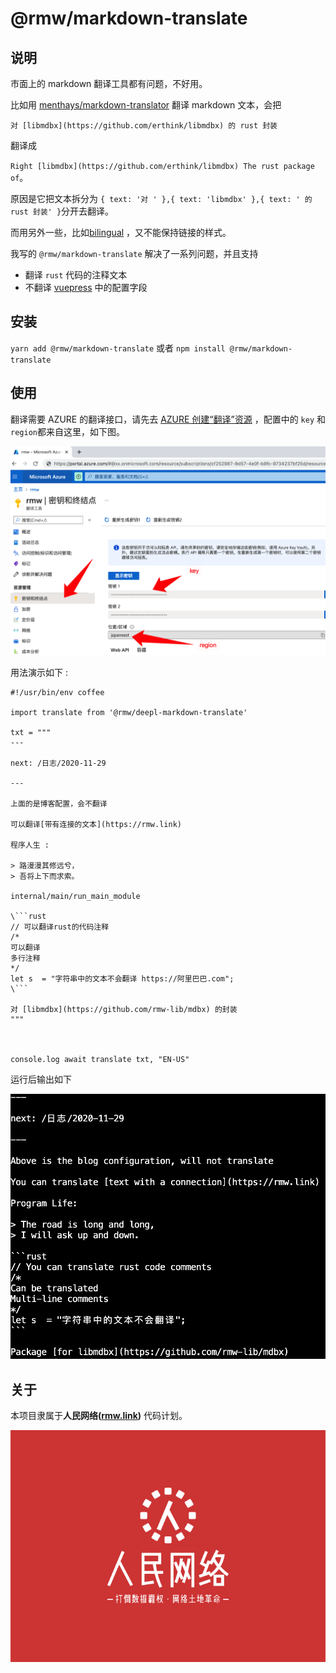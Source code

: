 <!-- 本文件由 ./readme.make.md 自动生成，请不要直接修改此文件 -->

# @rmw/markdown-translate

## 说明

市面上的 markdown 翻译工具都有问题，不好用。

比如用 [menthays/markdown-translator](https://github.com/menthays/markdown-translator) 翻译 markdown 文本，会把

`对 [libmdbx](https://github.com/erthink/libmdbx) 的 rust 封装`

翻译成

`Right [libmdbx](https://github.com/erthink/libmdbx) The rust package of`。

原因是它把文本拆分为 ```{ text: '对 ' },{ text: 'libmdbx' },{ text: ' 的 rust 封装' }```分开去翻译。

而用另外一些，比如[bilingual](https://github.com/zjp-CN/bilingual/issues/22) ，又不能保持链接的样式。

我写的 `@rmw/markdown-translate` 解决了一系列问题，并且支持

* 翻译 `rust` 代码的注释文本
* 不翻译 [vuepress](https://v2.vuepress.vuejs.org/zh/reference/default-theme/frontmatter.html#prev) 中的配置字段

##  安装

`yarn add @rmw/markdown-translate` 或者 `npm install @rmw/markdown-translate`

## 使用

翻译需要 AZURE 的翻译接口，请先去 [AZURE 创建“翻译”资源](https://docs.microsoft.com/zh-cn/azure/cognitive-services/translator/translator-how-to-signup) ，配置中的 `key` 和 `region`都来自这里，如下图。

![](https://raw.githubusercontent.com/gcxfd/img/gh-pages/oGNsXv.png)

用法演示如下 :

```
#!/usr/bin/env coffee

import translate from '@rmw/deepl-markdown-translate'

txt = """
---

next: /日志/2020-11-29

---

上面的是博客配置，会不翻译

可以翻译[带有连接的文本](https://rmw.link)

程序人生 :

> 路漫漫其修远兮，
> 吾将上下而求索。

internal/main/run_main_module

\```rust
// 可以翻译rust的代码注释
/*
可以翻译
多行注释
*/
let s  = "字符串中的文本不会翻译 https://阿里巴巴.com";
\```

对 [libmdbx](https://github.com/rmw-lib/mdbx) 的封装
"""



console.log await translate txt, "EN-US"
```

运行后输出如下

![](https://raw.githubusercontent.com/gcxfd/img/gh-pages/CtyefT.png)

## 关于

本项目隶属于**人民网络([rmw.link](//rmw.link))** 代码计划。

![人民网络](https://raw.githubusercontent.com/rmw-link/logo/master/rmw.red.bg.svg)